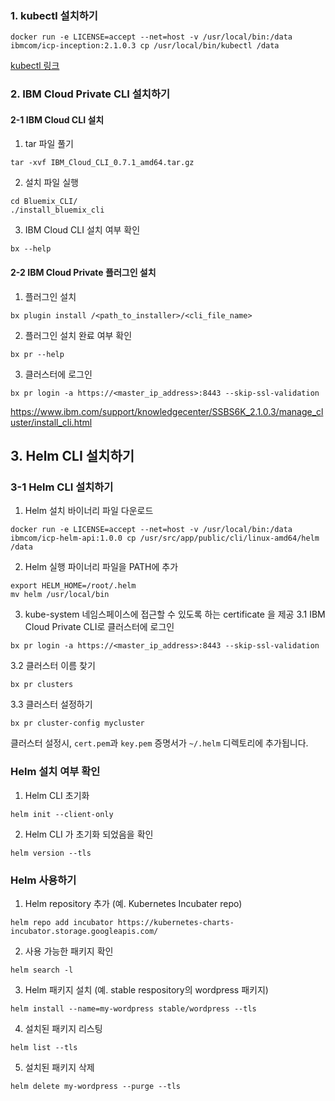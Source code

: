 ### 1. kubectl 설치하기
```
docker run -e LICENSE=accept --net=host -v /usr/local/bin:/data ibmcom/icp-inception:2.1.0.3 cp /usr/local/bin/kubectl /data
```
[kubectl 링크](https://www.ibm.com/support/knowledgecenter/SSBS6K_2.1.0.3/manage_cluster/cfc_cli.html)

### 2. IBM Cloud Private CLI 설치하기
#### 2-1 IBM Cloud CLI 설치
1. tar 파일 풀기 
```
tar -xvf IBM_Cloud_CLI_0.7.1_amd64.tar.gz
``` 
2. 설치 파일 실행
```
cd Bluemix_CLI/
./install_bluemix_cli
```
3. IBM Cloud CLI 설치 여부 확인 
```
bx --help
``` 

#### 2-2 IBM Cloud Private 플러그인 설치 
1. 플러그인 설치 
``` 
bx plugin install /<path_to_installer>/<cli_file_name>
```
2. 플러그인 설치 완료 여부 확인
```
bx pr --help
```

3. 클러스터에 로그인
```  
bx pr login -a https://<master_ip_address>:8443 --skip-ssl-validation
```

https://www.ibm.com/support/knowledgecenter/SSBS6K_2.1.0.3/manage_cluster/install_cli.html

## 3. Helm CLI 설치하기
### 3-1 Helm CLI 설치하기 
1. Helm 설치 바이너리 파일 다운로드 
```
docker run -e LICENSE=accept --net=host -v /usr/local/bin:/data ibmcom/icp-helm-api:1.0.0 cp /usr/src/app/public/cli/linux-amd64/helm /data
```

2. Helm 실행 파이너리 파일을 PATH에 추가 
```
export HELM_HOME=/root/.helm
mv helm /usr/local/bin
```

3. kube-system 네임스페이스에 접근할 수 있도록 하는 certificate 을 제공
3.1 IBM Cloud Private CLI로 클러스터에 로그인 
```
bx pr login -a https://<master_ip_address>:8443 --skip-ssl-validation
```

3.2 클러스터 이름 찾기 
```
bx pr clusters
```

3.3 클러스터 설정하기 
```
bx pr cluster-config mycluster
```
클러스터 설정시, `cert.pem`과 `key.pem` 증명서가 `~/.helm` 디렉토리에 추가됩니다. 

### Helm 설치 여부 확인 
1. Helm CLI 초기화 
```
helm init --client-only
```

2. Helm CLI 가 초기화 되었음을 확인
```
helm version --tls
```

### Helm 사용하기 
1. Helm repository 추가  (예. Kubernetes Incubater repo)
```
helm repo add incubator https://kubernetes-charts-incubator.storage.googleapis.com/
```

2. 사용 가능한 패키지 확인 
``` 
helm search -l
```

3. Helm 패키지 설치 (예. stable respository의 wordpress 패키지)  
```
helm install --name=my-wordpress stable/wordpress --tls
```

4. 설치된 패키지 리스팅 
``` 
helm list --tls
```

5. 설치된 패키지 삭제
``` 
helm delete my-wordpress --purge --tls
```



